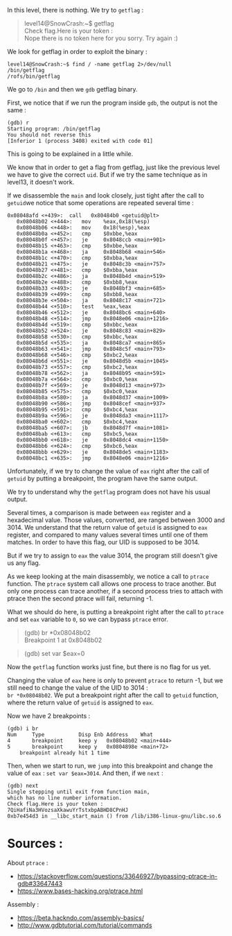 In this level, there is nothing. We try to `getflag` : 

> level14@SnowCrash:~$ getflag  
Check flag.Here is your token :   
Nope there is no token here for you sorry. Try again :) 

We look for getflag in order to exploit the binary : 

```
level14@SnowCrash:~$ find / -name getflag 2>/dev/null 
/bin/getflag
/rofs/bin/getflag
```

We go to `/bin` and then we `gdb` getflag binary.

First, we notice that if we run the program inside `gdb`, the output is not
the same :   
```
(gdb) r
Starting program: /bin/getflag 
You should not reverse this
[Inferior 1 (process 3408) exited with code 01]
```

This is going to be explained in a little while.


We know that in order to get a flag from getflag, just like the previous level
we have to give the correct `uid`. But if we try the same technique as in
level13, it doesn't work.

If we disassemble the `main` and look closely, just tight after the call to
`getuid`we notice that some operations are repeated several time :

```
0x08048afd <+439>:	call   0x80484b0 <getuid@plt>
   0x08048b02 <+444>:	mov    %eax,0x18(%esp)
   0x08048b06 <+448>:	mov    0x18(%esp),%eax
   0x08048b0a <+452>:	cmp    $0xbbe,%eax
   0x08048b0f <+457>:	je     0x8048ccb <main+901>
   0x08048b15 <+463>:	cmp    $0xbbe,%eax
   0x08048b1a <+468>:	ja     0x8048b68 <main+546>
   0x08048b1c <+470>:	cmp    $0xbba,%eax
   0x08048b21 <+475>:	je     0x8048c3b <main+757>
   0x08048b27 <+481>:	cmp    $0xbba,%eax
   0x08048b2c <+486>:	ja     0x8048b4d <main+519>
   0x08048b2e <+488>:	cmp    $0xbb8,%eax
   0x08048b33 <+493>:	je     0x8048bf3 <main+685>
   0x08048b39 <+499>:	cmp    $0xbb8,%eax
   0x08048b3e <+504>:	ja     0x8048c17 <main+721>
   0x08048b44 <+510>:	test   %eax,%eax
   0x08048b46 <+512>:	je     0x8048bc6 <main+640>
   0x08048b48 <+514>:	jmp    0x8048e06 <main+1216>
   0x08048b4d <+519>:	cmp    $0xbbc,%eax
   0x08048b52 <+524>:	je     0x8048c83 <main+829>
   0x08048b58 <+530>:	cmp    $0xbbc,%eax
   0x08048b5d <+535>:	ja     0x8048ca7 <main+865>
   0x08048b63 <+541>:	jmp    0x8048c5f <main+793>
   0x08048b68 <+546>:	cmp    $0xbc2,%eax
   0x08048b6d <+551>:	je     0x8048d5b <main+1045>
   0x08048b73 <+557>:	cmp    $0xbc2,%eax
   0x08048b78 <+562>:	ja     0x8048b95 <main+591>
   0x08048b7a <+564>:	cmp    $0xbc0,%eax
   0x08048b7f <+569>:	je     0x8048d13 <main+973>
   0x08048b85 <+575>:	cmp    $0xbc0,%eax
   0x08048b8a <+580>:	ja     0x8048d37 <main+1009>
   0x08048b90 <+586>:	jmp    0x8048cef <main+937>
   0x08048b95 <+591>:	cmp    $0xbc4,%eax
   0x08048b9a <+596>:	je     0x8048da3 <main+1117>
   0x08048ba0 <+602>:	cmp    $0xbc4,%eax
   0x08048ba5 <+607>:	jb     0x8048d7f <main+1081>
   0x08048bab <+613>:	cmp    $0xbc5,%eax
   0x08048bb0 <+618>:	je     0x8048dc4 <main+1150>
   0x08048bb6 <+624>:	cmp    $0xbc6,%eax
   0x08048bbb <+629>:	je     0x8048de5 <main+1183>
   0x08048bc1 <+635>:	jmp    0x8048e06 <main+1216>
```

Unfortunately, if we try to change the value of `eax` right after the call of
`getuid` by putting a breakpoint, the program have the same output.

We try to understand why the `getflag` program does not have his usual output.


Several times, a comparison is made between `eax` register and a hexadecimal
value. Those values, converted, are ranged between 3000 and 3014. We understand
that the return value of `getuid` is assigned to `eax` register, and compared
to many values several times until one of them matches. In order to have this
flag, our UID is supposed to be 3014.

But if we try to assign to `eax` the value 3014, the program still doesn't give
us any flag.

As we keep looking at the main disassembly, we notice a call to `ptrace`
function. The `ptrace` system call allows one process to trace another. But
only one process can trace another, if a second process tries to attach with
ptrace then the second ptrace will fail, returning -1.

What we should do here, is putting a breakpoint right after the call to `ptrace`
and set `eax` variable to `0`, so we can bypass `ptrace` error.

>(gdb) br *0x08048b02   
Breakpoint 1 at 0x8048b02

> (gdb) set var $eax=0

Now the `getflag` function works just fine, but there is no flag for us yet.

Changing the value of `eax` here is only to prevent `ptrace` to return -1, but
we still need to change the value of the UID to 3014 :   
`br *0x08048b02`. We put a breakpoint right after the call to `getuid` function,
where the return value of `getuid` is assigned to `eax`.

Now we have 2 breakpoints : 
```
(gdb) i br
Num     Type           Disp Enb Address    What
4       breakpoint     keep y   0x08048b02 <main+444>
5       breakpoint     keep y   0x0804898e <main+72>
	breakpoint already hit 1 time
```


Then, when we start to run, we `jump` into this breakpoint and change the value
of `eax` : `set var $eax=3014`. And then, if we `next` : 

```
(gdb) next
Single stepping until exit from function main,
which has no line number information.
Check flag.Here is your token : 7QiHafiNa3HVozsaXkawuYrTstxbpABHD8CPnHJ
0xb7e454d3 in __libc_start_main () from /lib/i386-linux-gnu/libc.so.6
```


# Sources :

About `ptrace` : 
- https://stackoverflow.com/questions/33646927/bypassing-ptrace-in-gdb#33647443
- https://www.bases-hacking.org/ptrace.html

Assembly : 
- https://beta.hackndo.com/assembly-basics/
- http://www.gdbtutorial.com/tutorial/commands